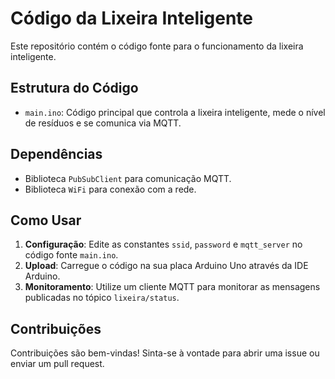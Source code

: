 # Código da Lixeira Inteligente

Este repositório contém o código fonte para o funcionamento da lixeira inteligente.

## Estrutura do Código

- `main.ino`: Código principal que controla a lixeira inteligente, mede o nível de resíduos e se comunica via MQTT.

## Dependências

- Biblioteca `PubSubClient` para comunicação MQTT.
- Biblioteca `WiFi` para conexão com a rede.

## Como Usar

1. **Configuração**: Edite as constantes `ssid`, `password` e `mqtt_server` no código fonte `main.ino`.
2. **Upload**: Carregue o código na sua placa Arduino Uno através da IDE Arduino.
3. **Monitoramento**: Utilize um cliente MQTT para monitorar as mensagens publicadas no tópico `lixeira/status`.

## Contribuições

Contribuições são bem-vindas! Sinta-se à vontade para abrir uma issue ou enviar um pull request.
